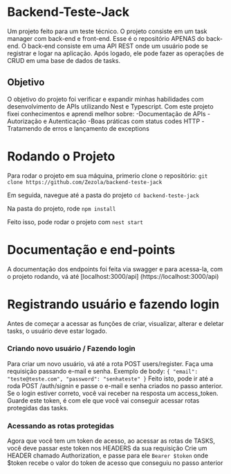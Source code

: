 # Backend-Teste-Jack
Um projeto feito para um teste técnico. O projeto consiste em um task manager com back-end e front-end. Esse é o repositório APENAS do back-end. 
O back-end consiste em uma API REST onde um usuário pode se registrar e logar na aplicação. Após logado, ele pode fazer as operações de CRUD em uma base de dados de tasks.

## Objetivo
O objetivo do projeto foi verificar e expandir minhas habilidades com desenvolvimento de APIs utilizando Nest e Typescript. Com este projeto fixei conhecimentos e aprendi melhor sobre: 
-Documentação de APIs
-Autorização e Autenticação
-Boas práticas com status codes HTTP
-Tratamendo de erros e lançamento de exceptions

# Rodando o Projeto
Para rodar o projeto em sua máquina, primerio clone o repositório: 
`git clone https://github.com/Zezola/backend-teste-jack`

Em seguida, navegue até a pasta do projeto
`cd backend-teste-jack`

Na pasta do projeto, rode `npm install`

Feito isso, pode rodar o projeto com `nest start`

# Documentação e end-points

A documentação dos endpoints foi feita via swagger e para acessa-la, com o projeto rodando, vá até [localhost:3000/api] (https://localhost:3000/api)

# Registrando usuário e fazendo login

Antes de começar a acessar as funções de criar, visualizar, alterar e deletar tasks, o usuário deve estar logado. 

### Criando novo usuário / Fazendo login

Para criar um novo usuário, vá até a rota POST users/register. Faça uma requisição passando e-mail e senha.
Exemplo de body: 
`
{
  "email": "teste@teste.com",
  "password": "senhateste"
}
`
Feito isto, pode ir até a roda POST /auth/signin e passe o e-mail e senha criados no passo anterior. Se o login estiver correto, você vai receber na resposta um
access_token. Guarde este token, é com ele que você vai conseguir acessar rotas protegidas das tasks. 

### Acessando as rotas protegidas
Agora que você tem um token de acesso, ao acessar as rotas de TASKS, você deve passar este token nos HEADERS da sua requisição
Crie um HEADER chamado Authorization, e passe para ele `Bearer $token` onde $token recebe o valor do token de acesso que conseguiu no passo anterior